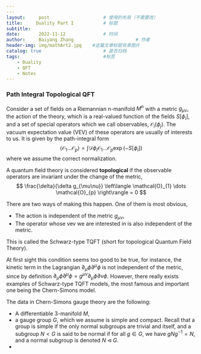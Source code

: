 ```yaml
---
---
layout:     post   				    # 使用的布局（不需要改）
title:     Duality Part I			# 标题 
subtitle:   
date:       2022-11-12 				# 时间
author:     Baiyang Zhang 						# 作者
header-img: img/mathArt2.jpg 	#这篇文章标题背景图片
catalog: true 						# 是否归档
tags:								#标签
    - Duality
    - QFT
    - Notes
---
```


### Path Integral Topological QFT

Consider a set of fields on a Riemannian n-manifold $M^n$ with a metric $g_{\mu\nu}$, the action of the theory, which is a real-valued function of the fields $S[\phi_{i}]$, and a set of special operators which we call observables, $\mathcal{O}_{i}(\phi_{j})$. The vacuum expectation value (VEV) of these operators are usually of interests to us. It is given by the path-integral form
$$
\left\langle \mathcal{O}_{1} \dots \mathcal{O}_{p} \right\rangle = \int \mathcal{D}\phi_{i} \mathcal{O}_{1} \dots \mathcal{O}_{p} \exp(-S[\phi_{i}])
$$
where we assume the correct normalization. 

A quantum field theory is considered **topological** if the observable operators are invariant under the change of the metric, 
$$
\frac{\delta}{\delta g_{\mu\nu}} \left\langle \mathcal{O}_{1} \dots \mathcal{O}_{p} \right\rangle = 0
$$

There are two ways of making this happen. One of them is most obvious,
- The action is independent of  the metric $g_{\mu\nu}$,
- The operator whose vev we are interested in is also independent of the metric.

This is called the Schwarz-type TQFT (short for topological Quantum Field Theory).

At first sight this condition seems too good to be true, for instance, the kinetic term in the Lagrangian $\partial_{\mu}\phi \partial^{\mu}\phi$ is not independent of the metric, since by definition $\partial_{\mu}\phi \partial^{\mu}\phi = g^{\mu\nu} \partial_{\mu}\phi \partial_{}{\nu}\phi$. However, there really exists examples of Schwarz-type TQFT models, the most famous and important one being the Chern-Simons model.

The data in Chern-Simons gauge theory are the following:
- A differentiable 3-manifold $M$, 
- a gauge group $G$, which we assume is simple and compact. Recall that a group is simple if the only normal subgroups are trivial and itself, and a subgroup $N<G$ is said to be normal if for all $g\in G$, we have $g N g^{-1} = N$, and a normal subgroup is denoted $N \lhd G$.
- 
